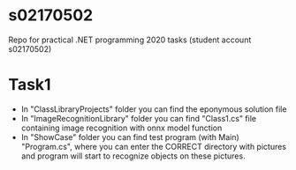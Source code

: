 # s02170502
Repo for practical .NET programming 2020 tasks (student account s02170502)

# Task1
- In "ClassLibraryProjects" folder you can find the eponymous solution file
- In "ImageRecognitionLibrary" folder you can find "Class1.cs" file containing image recognition with onnx model function
- In "ShowCase" folder you can find test program (with Main) "Program.cs", where you can enter the CORRECT directory with pictures
  and program will start to recognize objects on these pictures.
